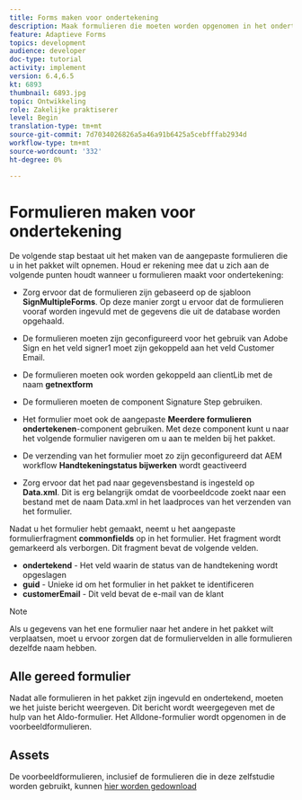 ```yaml
---
title: Forms maken voor ondertekening
description: Maak formulieren die moeten worden opgenomen in het ondertekeningspakket.
feature: Adaptieve Forms
topics: development
audience: developer
doc-type: tutorial
activity: implement
version: 6.4,6.5
kt: 6893
thumbnail: 6893.jpg
topic: Ontwikkeling
role: Zakelijke praktiserer
level: Begin
translation-type: tm+mt
source-git-commit: 7d7034026826a5a46a91b6425a5cebfffab2934d
workflow-type: tm+mt
source-wordcount: '332'
ht-degree: 0%

---
```



# Formulieren maken voor ondertekening

De volgende stap bestaat uit het maken van de aangepaste formulieren die u in het pakket wilt opnemen. Houd er rekening mee dat u zich aan de volgende punten houdt wanneer u formulieren maakt voor ondertekening:

* Zorg ervoor dat de formulieren zijn gebaseerd op de sjabloon **SignMultipleForms**. Op deze manier zorgt u ervoor dat de formulieren vooraf worden ingevuld met de gegevens die uit de database worden opgehaald.

* De formulieren moeten zijn geconfigureerd voor het gebruik van Adobe Sign en het veld signer1 moet zijn gekoppeld aan het veld Customer Email.
* De formulieren moeten ook worden gekoppeld aan clientLib met de naam **getnextform**
* De formulieren moeten de component Signature Step gebruiken.
* Het formulier moet ook de aangepaste **Meerdere formulieren ondertekenen**-component gebruiken. Met deze component kunt u naar het volgende formulier navigeren om u aan te melden bij het pakket.
* De verzending van het formulier moet zo zijn geconfigureerd dat AEM workflow **Handtekeningstatus bijwerken** wordt geactiveerd
* Zorg ervoor dat het pad naar gegevensbestand is ingesteld op **Data.xml**. Dit is erg belangrijk omdat de voorbeeldcode zoekt naar een bestand met de naam Data.xml in het laadproces van het verzenden van het formulier.

Nadat u het formulier hebt gemaakt, neemt u het aangepaste formulierfragment **commonfields** op in het formulier. Het fragment wordt gemarkeerd als verborgen. Dit fragment bevat de volgende velden.

* **ondertekend**  - Het veld waarin de status van de handtekening wordt opgeslagen
* **guid**  - Unieke id om het formulier in het pakket te identificeren
* **customerEmail**  - Dit veld bevat de e-mail van de klant



>[!NOTE]
>Als u gegevens van het ene formulier naar het andere in het pakket wilt verplaatsen, moet u ervoor zorgen dat de formuliervelden in alle formulieren dezelfde naam hebben.

## Alle gereed formulier

Nadat alle formulieren in het pakket zijn ingevuld en ondertekend, moeten we het juiste bericht weergeven. Dit bericht wordt weergegeven met de hulp van het Aldo-formulier. Het Alldone-formulier wordt opgenomen in de voorbeeldformulieren.

## Assets

De voorbeeldformulieren, inclusief de formulieren die in deze zelfstudie worden gebruikt, kunnen [hier worden gedownload](assets/forms-for-signing.zip)
